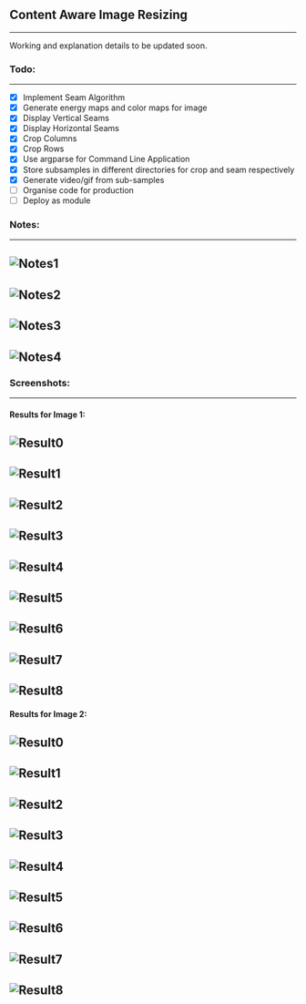 ## Content Aware Image Resizing
-------------------------------

Working and explanation details to be updated soon.  

### Todo:
---------

- [x] Implement Seam Algorithm
- [x] Generate energy maps and color maps for image
- [x] Display Vertical Seams 
- [x] Display Horizontal Seams 
- [x] Crop Columns 
- [x] Crop Rows 
- [x] Use argparse for Command Line Application 
- [x] Store subsamples in different directories for crop and seam respectively 
- [x] Generate video/gif from sub-samples 
- [ ] Organise code for production
- [ ] Deploy as module

### Notes:
---------

## ![Notes1](https://cdn.rawgit.com/avidLearnerInProgress/pyCAIR/06ce7c6e/notes/notes1.png)  
## ![Notes2](https://cdn.rawgit.com/avidLearnerInProgress/pyCAIR/06ce7c6e/notes/notes2.png)  
## ![Notes3](https://cdn.rawgit.com/avidLearnerInProgress/pyCAIR/06ce7c6e/notes/notes3.png)  
## ![Notes4](https://cdn.rawgit.com/avidLearnerInProgress/pyCAIR/06ce7c6e/notes/notes4.png)  

### Screenshots:
----------------

#### Results for Image 1:  

## ![Result0](https://cdn.rawgit.com/avidLearnerInProgress/pyCAIR/0fc66d01/images/fig4.png)  
## ![Result1](https://cdn.rawgit.com/avidLearnerInProgress/pyCAIR/0fc66d01/results/fig4/gray.png)  
## ![Result2](https://cdn.rawgit.com/avidLearnerInProgress/pyCAIR/0fc66d01/results/fig4/energy.png)    
## ![Result3](https://cdn.rawgit.com/avidLearnerInProgress/pyCAIR/0fc66d01/results/fig4/colormap1.jpg)  
## ![Result4](https://cdn.rawgit.com/avidLearnerInProgress/pyCAIR/0fc66d01/results/fig4/colormap2.jpg)  
## ![Result5](https://cdn.rawgit.com/avidLearnerInProgress/pyCAIR/0fc66d01/results/fig4/column_seams.png)  
## ![Result6](https://cdn.rawgit.com/avidLearnerInProgress/pyCAIR/0fc66d01/results/fig4/column_cropped.png)    
## ![Result7](https://cdn.rawgit.com/avidLearnerInProgress/pyCAIR/0fc66d01/results/fig4/row_seams.png)  
## ![Result8](https://cdn.rawgit.com/avidLearnerInProgress/pyCAIR/0fc66d01/results/fig4/row_cropped.png)  

#### Results for Image 2:  

## ![Result0](https://cdn.rawgit.com/avidLearnerInProgress/pyCAIR/0fc66d01/images/fig13.jpg)  
## ![Result1](https://cdn.rawgit.com/avidLearnerInProgress/pyCAIR/0fc66d01/results/fig13/gray.jpg)  
## ![Result2](https://cdn.rawgit.com/avidLearnerInProgress/pyCAIR/0fc66d01/results/fig13/energy.jpg)  
## ![Result3](https://cdn.rawgit.com/avidLearnerInProgress/pyCAIR/0fc66d01/results/fig13/colormap1.jpg)  
## ![Result4](https://cdn.rawgit.com/avidLearnerInProgress/pyCAIR/0fc66d01/results/fig13/colormap2.jpg)  
## ![Result5](https://cdn.rawgit.com/avidLearnerInProgress/pyCAIR/0fc66d01/results/fig13/column_seams.jpg)  
## ![Result6](https://cdn.rawgit.com/avidLearnerInProgress/pyCAIR/0fc66d01/results/fig13/column_cropped.jpg)      
## ![Result7](https://cdn.rawgit.com/avidLearnerInProgress/pyCAIR/0fc66d01/results/fig13/row_seams.jpg)  
## ![Result8](https://cdn.rawgit.com/avidLearnerInProgress/pyCAIR/0fc66d01/results/fig13/row_cropped.jpg)    


